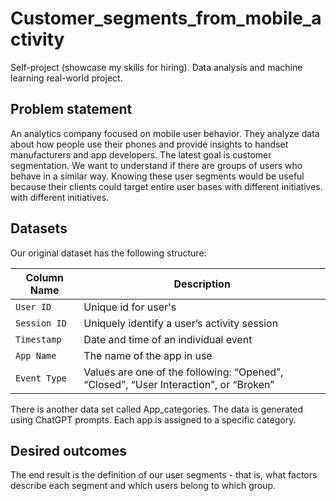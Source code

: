 # Customer_segments_from_mobile_activity
Self-project (showcase my skills for hiring). Data analysis and machine learning real-world project.


## Problem statement
An analytics company focused on mobile user behavior. They analyze data about how people use their phones and provide insights to handset manufacturers and app developers. The latest goal is customer segmentation.
We want to understand if there are groups of users who behave in a similar way.
Knowing these user segments would be useful because their clients could target entire user bases with different initiatives.
with different initiatives.


## Datasets
Our original dataset has the following structure:

| Column Name   | Description                              |
|---------------|------------------------------------------|
| `User ID`  | Unique id for user's    |
| `Session ID`        | Uniquely identify a user’s activity session            |
| `Timestamp`         | Date and time of an individual event |
| `App Name`      | The name of the app in use |
| `Event Type`  | Values are one of the following: “Opened”, “Closed”, “User Interaction”, or “Broken” |

There is another data set called App_categories. The data is generated using ChatGPT prompts. Each app is assigned to a specific category.

## Desired outcomes
The end result is the definition of our user segments - that is, what factors describe each segment and which users belong to which group.
